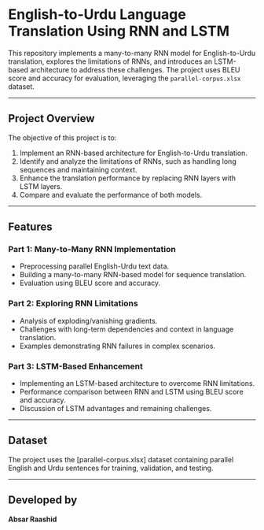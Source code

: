 # **English-to-Urdu Language Translation Using RNN and LSTM**

This repository implements a many-to-many RNN model for English-to-Urdu translation, explores the limitations of RNNs, and introduces an LSTM-based architecture to address these challenges. The project uses BLEU score and accuracy for evaluation, leveraging the `parallel-corpus.xlsx` dataset.

---

## **Project Overview**

The objective of this project is to:
1. Implement an RNN-based architecture for English-to-Urdu translation.
2. Identify and analyze the limitations of RNNs, such as handling long sequences and maintaining context.
3. Enhance the translation performance by replacing RNN layers with LSTM layers.
4. Compare and evaluate the performance of both models.

---

## **Features**

### Part 1: **Many-to-Many RNN Implementation**
- Preprocessing parallel English-Urdu text data.
- Building a many-to-many RNN-based model for sequence translation.
- Evaluation using BLEU score and accuracy.

### Part 2: **Exploring RNN Limitations**
- Analysis of exploding/vanishing gradients.
- Challenges with long-term dependencies and context in language translation.
- Examples demonstrating RNN failures in complex scenarios.

### Part 3: **LSTM-Based Enhancement**
- Implementing an LSTM-based architecture to overcome RNN limitations.
- Performance comparison between RNN and LSTM using BLEU score and accuracy.
- Discussion of LSTM advantages and remaining challenges.

---

## **Dataset**

The project uses the [parallel-corpus.xlsx] dataset containing parallel English and Urdu sentences for training, validation, and testing.

---

## Developed by 
**Absar Raashid**
